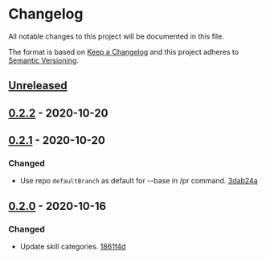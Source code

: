 # Changelog

All notable changes to this project will be documented in this file.

The format is based on [Keep a Changelog](http://keepachangelog.com/)
and this project adheres to [Semantic Versioning](http://semver.org/).

## [Unreleased](https://github.com/atomist-skills/github-slash-commands-skill/compare/0.2.2...HEAD)

## [0.2.2](https://github.com/atomist-skills/github-slash-commands-skill/compare/0.2.1...0.2.2) - 2020-10-20

## [0.2.1](https://github.com/atomist-skills/github-slash-commands-skill/compare/0.2.0...0.2.1) - 2020-10-20

### Changed

-   Use repo `defaultBranch` as default for --base in /pr command. [3dab24a](https://github.com/atomist-skills/github-slash-commands-skill/commit/3dab24a90cab6d05bcbaba06c2bd71ee2ddbb523)

## [0.2.0](https://github.com/atomist-skills/github-slash-commands-skill/tree/0.2.0) - 2020-10-16

### Changed

-   Update skill categories. [1861f4d](https://github.com/atomist-skills/github-slash-commands-skill/commit/1861f4d942e98b325eda198d3cd6776986d7df0a)
